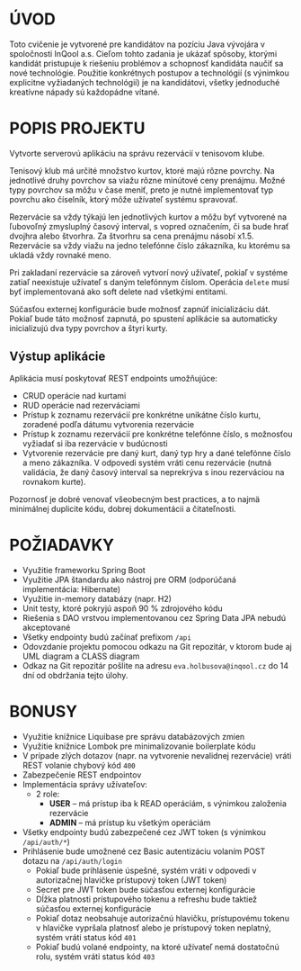 # ÚVOD
Toto cvičenie je vytvorené pre kandidátov na pozíciu Java vývojára v spoločnosti InQool a.s. Cieľom tohto zadania je ukázať spôsoby, ktorými kandidát pristupuje k riešeniu problémov a schopnosť kandidáta naučiť sa nové technológie. Použitie konkrétnych postupov a technológií (s výnimkou explicitne vyžiadaných technológií) je na kandidátovi, všetky jednoduché kreatívne nápady sú každopádne vítané.

# POPIS PROJEKTU
Vytvorte serverovú aplikáciu na správu rezervácií v tenisovom klube.

Tenisový klub má určité množstvo kurtov, ktoré majú rôzne povrchy. Na jednotlivé druhy povrchov sa viažu rôzne minútové ceny prenájmu. Možné typy povrchov sa môžu v čase meniť, preto je nutné implementovať typ povrchu ako číselník, ktorý môže užívateľ systému spravovať.

Rezervácie sa vždy týkajú len jednotlivých kurtov a môžu byť vytvorené na ľubovoľný zmysluplný časový interval, s vopred označením, či sa bude hrať dvojhra alebo štvorhra. Za štvorhru sa cena prenájmu násobí x1.5. Rezervácie sa vždy viažu na jedno telefónne číslo zákazníka, ku ktorému sa ukladá vždy rovnaké meno.

Pri zakladaní rezervácie sa zároveň vytvorí nový užívateľ, pokiaľ v systéme zatiaľ neexistuje užívateľ s daným telefónnym číslom. Operácia `delete` musí byť implementovaná ako soft delete nad všetkými entitami.

Súčasťou externej konfigurácie bude možnosť zapnúť inicializáciu dát. Pokiaľ bude táto možnosť zapnutá, po spustení aplikácie sa automaticky inicializujú dva typy povrchov a štyri kurty.

## Výstup aplikácie
Aplikácia musí poskytovať REST endpoints umožňujúce:
- CRUD operácie nad kurtami
- RUD operácie nad rezerváciami
- Prístup k zoznamu rezervácií pre konkrétne unikátne číslo kurtu, zoradené podľa dátumu vytvorenia rezervácie
- Prístup k zoznamu rezervácií pre konkrétne telefónne číslo, s možnosťou vyžiadať si iba rezervácie v budúcnosti
- Vytvorenie rezervácie pre daný kurt, daný typ hry a dané telefónne číslo a meno zákazníka. V odpovedi systém vráti cenu rezervácie (nutná validácia, že daný časový interval sa neprekrýva s inou rezerváciou na rovnakom kurte).

Pozornosť je dobré venovať všeobecným best practices, a to najmä minimálnej duplicite kódu, dobrej dokumentácii a čitateľnosti.

# POŽIADAVKY
- Využitie frameworku Spring Boot
- Využitie JPA štandardu ako nástroj pre ORM (odporúčaná implementácia: Hibernate)
- Využitie in-memory databázy (napr. H2)
- Unit testy, ktoré pokryjú aspoň 90 % zdrojového kódu
- Riešenia s DAO vrstvou implementovanou cez Spring Data JPA nebudú akceptované
- Všetky endpointy budú začínať prefixom `/api`
- Odovzdanie projektu pomocou odkazu na Git repozitár, v ktorom bude aj UML diagram a CLASS diagram
- Odkaz na Git repozitár pošlite na adresu `eva.holbusova@inqool.cz` do 14 dní od obdržania tejto úlohy.

# BONUSY
- Využitie knižnice Liquibase pre správu databázových zmien
- Využitie knižnice Lombok pre minimalizovanie boilerplate kódu
- V prípade zlých dotazov (napr. na vytvorenie nevalidnej rezervácie) vráti REST volanie chybový kód `400`
- Zabezpečenie REST endpointov
- Implementácia správy užívateľov:
  - 2 role:
    - **USER** – má prístup iba k READ operáciám, s výnimkou založenia rezervácie
    - **ADMIN** – má prístup ku všetkým operáciám
- Všetky endpointy budú zabezpečené cez JWT token (s výnimkou `/api/auth/*`)
- Prihlásenie bude umožnené cez Basic autentizáciu volaním POST dotazu na `/api/auth/login`
  - Pokiaľ bude prihlásenie úspešné, systém vráti v odpovedi v autorizačnej hlavičke prístupový token (JWT token)
  - Secret pre JWT token bude súčasťou externej konfigurácie
  - Dĺžka platnosti prístupového tokenu a refreshu bude taktiež súčasťou externej konfigurácie
  - Pokiaľ dotaz neobsahuje autorizačnú hlavičku, prístupovému tokenu v hlavičke vypršala platnosť alebo je prístupový token neplatný, systém vráti status kód `401`
  - Pokiaľ budú volané endpointy, na ktoré užívateľ nemá dostatočnú rolu, systém vráti status kód `403`
